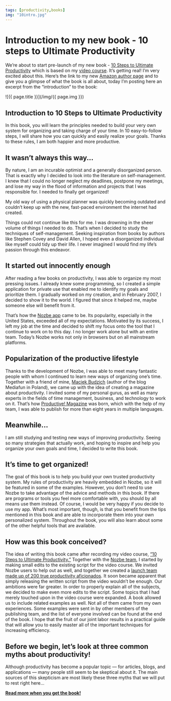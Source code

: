 ```yaml
---
tags: [productivity,books]
img: "10intro.jpg"
---
```


# Introduction to my new book - 10 steps to Ultimate Productivity

We’re about to start pre-launch of my new book - [10 Steps to Ultimate Productivity](/books/) which is based on my [video course](/10steps/). It’s getting real! I’m very excited about this. Here’s the link to my new [Amazon author page](http://amazon.com/author/sliwinski) and to give you a glimpse of what the book is all about, today I’m posting here an excerpt from the “introduction” to the book: 

<!--More-->

![{{ page.title }}](/img/{{ page.img }})

## Introduction to 10 Steps to Ultimate Productivity

In this book, you will learn the principles needed to build your very own system for organizing and taking charge of your time. In 10 easy-to-follow steps, I will share how you can quickly and easily realize your goals. Thanks to these rules, I am both happier and more productive.

## It wasn’t always this way...

By nature, I am an incurable optimist and a generally disorganized person. That is exactly why I decided to look into the literature on self-management. I knew that I could no longer neglect my deadlines, postpone my meetings, and lose my way in the flood of information and projects that I was responsible for. I needed to finally get organized!

My old way of using a physical planner was quickly becoming outdated and couldn’t keep up with the new, fast-paced environment the internet had created.

Things could not continue like this for me. I was drowning in the sheer volume of things I needed to do. That’s when I decided to study the techniques of self-management. Seeking inspiration from books by authors like Stephen Covey and David Allen, I hoped even a disorganized individual like myself could tidy up their life. I never imagined I would find my life’s passion through this endeavor.

## It started out innocently enough

After reading a few books on productivity, I was able to organize my most pressing issues. I already knew some programming, so I created a simple application for private use that enabled me to identify my goals and prioritize them. I gradually worked on my creation, and in February 2007, I decided to show it to the world. I figured that since it helped me, maybe someone else will benefit from it.

That’s how the [Nozbe app][n] came to be. Its popularity, especially in the United States, exceeded all of my expectations. Motivated by its success, I left my job at the time and decided to shift my focus onto the tool that I continue to work on to this day. I no longer work alone but with an entire team. Today’s Nozbe works not only in browsers but on all mainstream platforms.

## Popularization of the productive lifestyle

Thanks to the development of Nozbe, I was able to meet many fantastic people with whom I continued to learn new ways of organizing one’s time. Together with a friend of mine, [Maciek Budzich](https://www.mediafun.pl) (author of the blog Mediafun in Poland), we came up with the idea of creating a magazine about productivity. I invited some of my personal gurus, as well as many experts in the fields of time management, business, and technology to work on it. That’s how [Productive! Magazine](http://productivemag.com) was born, which with the help of my team, I was able to publish for more than eight years in multiple languages.

## Meanwhile...

I am still studying and testing new ways of improving productivity. Seeing so many strategies that actually work, and hoping to inspire and help you organize your own goals and time, I decided to write this book.

## It’s time to get organized!

The goal of this book is to help you build your own trusted productivity system. My rules of productivity are heavily embedded in Nozbe, so it will be featured in some of the examples. However, you don’t need to use Nozbe to take advantage of the advice and methods in this book. If there are programs or tools you feel more comfortable with, you should by all means use them instead. Of course, I would be very happy if you decide to use my app. What’s most important, though, is that you benefit from the tips mentioned in this book and are able to incorporate them into your own personalized system. Throughout the book, you will also learn about some of the other helpful tools that are available.

## How was this book conceived?

The idea of writing this book came after recording my video course, [“10 Steps to Ultimate Productivity.”](/10steps/) Together with the [Nozbe team](https://nozbe.com/about), I started by making small edits to the existing script for the video course. We invited Nozbe users to help out as well, and together we created a [launch team made up of 200 true productivity aficionados](https://www.facebook.com/groups/10stepsbook/). It soon became apparent that simply releasing the written script from the video wouldn’t be enough. Our ambitions were far greater. In order to properly explain all of the subjects, we decided to make even more edits to the script. Some topics that I had merely touched upon in the video course were expanded. A book allowed us to include related examples as well. Not all of them came from my own experiences. Some examples were sent in by other members of the publishing team, and the list of everyone involved can be found at the end of the book. I hope that the fruit of our joint labor results in a practical guide that will allow you to easily master all of the important techniques for increasing efficiency.

## Before we begin, let’s look at three common myths about productivity!

Although productivity has become a popular topic — for articles, blogs, and applications — many people still seem to be skeptical about it. The main sources of this skepticism are most likely these three myths that we will put to rest right here…

**[Read more when you get the book!](https://productivitycourse.com)**


[n]: https://michael.gratis/nozbe
[p]: /podcast